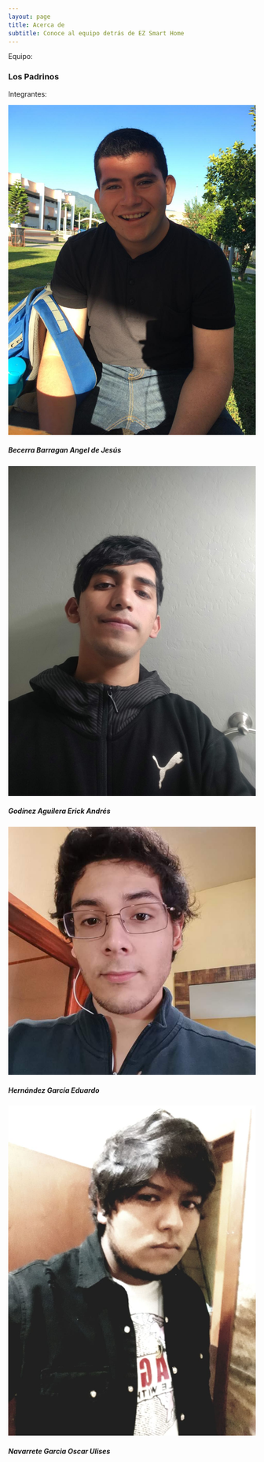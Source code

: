 ```yaml
---
layout: page
title: Acerca de
subtitle: Conoce al equipo detrás de EZ Smart Home
---
```


Equipo:
### Los Padrinos

Integrantes:
            
![Angel](./Images/Angel.jpeg)            
##### Becerra Barragan Angel de Jesús 
![Erick](./Images/Erick.jpeg) 
##### Godínez Aguilera Erick Andrés 
![Eddie](./Images/Eddie.jpeg)   
##### Hernández García Eduardo
![Oscar](./Images/Oscar.jpeg) 
##### Navarrete Garcia Oscar Ulises 	
